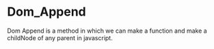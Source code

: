 # Dom_Append
Dom Append is a method in which we can make a function and make a childNode of any parent in javascript.
